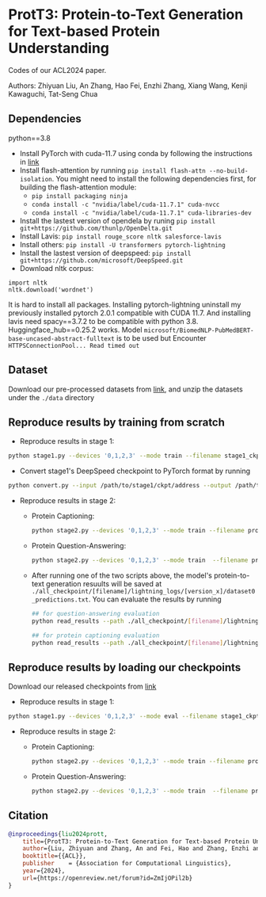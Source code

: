 # ProtT3: Protein-to-Text Generation for Text-based Protein Understanding

Codes of our ACL2024 paper.

Authors: Zhiyuan Liu, An Zhang, Hao Fei, Enzhi Zhang, Xiang Wang, Kenji Kawaguchi, Tat-Seng Chua


## Dependencies

python==3.8

* Install PyTorch with cuda-11.7 using conda by following the instructions in [link](https://pytorch.org/get-started/locally/)
* Install flash-attention by running `pip install flash-attn --no-build-isolation`. You might need to install the following dependencies first, for building the flash-attention module:
    * `pip install packaging ninja`
    * `conda install -c "nvidia/label/cuda-11.7.1" cuda-nvcc`
    * `conda install -c "nvidia/label/cuda-11.7.1" cuda-libraries-dev`
* Install the lastest version of opendela by runing `pip install git+https://github.com/thunlp/OpenDelta.git`
* Install Lavis: `pip install rouge_score nltk salesforce-lavis`
* Install others: `pip install -U transformers pytorch-lightning`
* Install the lastest version of deepspeed: `pip install git+https://github.com/microsoft/DeepSpeed.git`
* Download nltk corpus:
```
import nltk
nltk.download('wordnet')
```

It is hard to install all packages. Installing pytorch-lightning uninstall my previously installed pytorch 2.0.1 compatible with CUDA 11.7. And installing lavis need spacy==3.7.2 to be compatible with python 3.8. Huggingface_hub==0.25.2 works. Model `microsoft/BiomedNLP-PubMedBERT-base-uncased-abstract-fulltext` is to be used but Encounter `HTTPSConnectionPool... Read timed out`
## Dataset

Download our pre-processed datasets from [link](https://osf.io/23azs/?view_only=185575515e714f4798499bf06513a730), and unzip the datasets under the `./data` directory

## Reproduce results by training from scratch

* Reproduce results in stage 1:

```sh
python stage1.py --devices '0,1,2,3' --mode train --filename stage1_ckpt --num_query_token 8 --plm_name "facebook/esm2_t30_150M_UR50D" --save_every_n_epochs 10 --batch_size 32 --precision 'bf16-mixed' --num_workers 8
```

* Convert stage1's DeepSpeed checkpoint to PyTorch format by running

```sh
python convert.py --input /path/to/stage1/ckpt/address --output /path/to/ckpt/saving/address
```

* Reproduce results in stage 2:

    * Protein Captioning:

        ```sh
        python stage2.py --devices '0,1,2,3' --mode train --filename protein_captioning_swiss_dataset --num_query_token 8  --save_every_n_epochs 10 --batch_size 32 --precision 'bf16-mixed' --num_workers 8 --llm_tune mid_lora --enable_flash --root './data/SwissProtV3' --stage1_path /path/to/ckpt/saving/address;
        ```

    * Protein Question-Answering:

        ```sh
        python stage2.py --devices '0,1,2,3' --mode train  --filename prot_qa --num_query_token 8  --save_every_n_epochs 10 --num_workers 8 --batch_size 128 --accumulate_grad_batches 1 --precision 'bf16-mixed'  --root "data/PDBDataset" --llm_tune mid_lora --prompt "Question: {} Answer:" --inference_batch 32 --max_inference_len 36  --stage1_path /path/to/ckpt/saving/address;
        ```

    * After running one of the two scripts above, the model's protein-to-text generation resuults will be saved at `./all_checkpoint/[filename]/lightning_logs/[version_x]/dataset0_predictions.txt`. You can evaluate the results by running

        ```sh 
        ## for question-answering evaluation
        python read_results --path ./all_checkpoint/[filename]/lightning_logs/[version_x]/dataset0_predictions.txt --qa_question 
        
        ## for protein captioning evaluation
        python read_results --path ./all_checkpoint/[filename]/lightning_logs/[version_x]/dataset0_predictions.txt 
        ```

## Reproduce results by loading our checkpoints

Download our released checkpoints from [link](https://osf.io/23azs/?view_only=185575515e714f4798499bf06513a730)

* Reproduce results in stage 1:

```sh
python stage1.py --devices '0,1,2,3' --mode eval --filename stage1_ckpt --num_query_token 8 --plm_name "facebook/esm2_t30_150M_UR50D" --save_every_n_epochs 10 --batch_size 32 --precision 'bf16-mixed' --num_workers 8 --init_checkpoint /path/to/stage1.ckpt;
```

* Reproduce results in stage 2:

    * Protein Captioning:

        ```sh
        python stage2.py --devices '0,1,2,3' --mode train --filename protein_captioning_swiss_dataset --num_query_token 8  --save_every_n_epochs 10 --batch_size 32 --precision 'bf16-mixed' --num_workers 8 --llm_tune mid_lora --enable_flash --root './data/SwissProtV3' --init_checkpoint /path/to/swiss_ft.ckpt;
        ```

    * Protein Question-Answering:

        ```sh
        python stage2.py --devices '0,1,2,3' --mode train  --filename prot_qa --num_query_token 8  --save_every_n_epochs 10 --num_workers 8 --batch_size 128 --accumulate_grad_batches 1 --precision 'bf16-mixed'  --root "data/PDBDataset" --llm_tune mid_lora --prompt "Question: {} Answer:" --inference_batch 32 --max_inference_len 36  --init_checkpoint /path/to/pdbqa_ft.ckpt;
        ```


## Citation

```bib
@inproceedings{liu2024prott,
    title={ProtT3: Protein-to-Text Generation for Text-based Protein Understanding},
    author={Liu, Zhiyuan and Zhang, An and Fei, Hao and Zhang, Enzhi and Wang, Xiang and Kawaguchi, Kenji and Chua, Tat-Seng},
    booktitle={{ACL}},
    publisher    = {Association for Computational Linguistics},
    year={2024},
    url={https://openreview.net/forum?id=ZmIjOPil2b}
}
```
